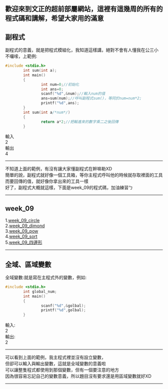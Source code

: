 ## 歡迎來到文正的超前部屬網站，這裡有這幾周的所有的程式碼和講解，希望大家用的滿意
副程式
---
副程式的意義，就是把程式模組化，我知道這樣講，絕對不會有人懂我在公三小</br>
不囉嗦，上範例:
```c
#include <stdio.h>
        int sum(int a);
        int main()
        {
                int num=0;//初始化
                int ans=0;
                scanf("%d",&num);//輸入num的值
                ans=sum(num);//呼叫副程式sum()，等同於num=num*2;
                printf("%d",ans);
        }
        int sum(int a/*num*/)
        {
                return a*2;//把輸進來的數字乘二之後回傳
        }
 ```
輸入<br>
   2<br>
輸出<br>
   4<br>
   
---

 不知道上面的範例，有沒有讓大家懂副程式在幹嘛勒XD<br>
 簡單的說，副程式就好像一個工具箱，等你主程式呼叫他的時候就存取裡面的工具<br>
 而要回傳的值，就好像你拿出來的工具一樣<br>
 好了，副程式大概就這樣，下面是week_09的程式碼，加油練習ㄅ
 
---
## week_09</br>
   1.[week_09_circle](https://github.com/nicktsao88/nicktsao88.github.io/blob/main/week_09/week_09_circle.c)<br>
   2.[week_09_dimond](https://github.com/nicktsao88/nicktsao88.github.io/blob/main/week_09/week_09_dimond.c)<br>
   3.[week_09_pow](https://github.com/nicktsao88/nicktsao88.github.io/blob/main/week_09/week_09_pow.c)<br>
   4.[week_09_sort](https://github.com/nicktsao88/nicktsao88.github.io/blob/main/week_09/week_09_sort.c)<br>
   5.[week_09_四邊形](https://github.com/nicktsao88/nicktsao88.github.io/blob/main/week_09/week_09_%E5%9B%9B%E9%82%8A%E5%BD%A2.c)<br>
   
---

全域、區域變數
---
全域變數:就是寫在主程式外的變數，例如:
```c
#include <stdio.h>
        int global_num;
        int main()
        {
                scanf("%d",&golbal);
                printf("%d",golbal);
        }
```
輸入:<br>
    2<br>
輸出:<br>
    2
    
---
可以看到上面的範例，我主程式裡並沒有設立變數，<br>
但卻可以輸入與輸出變數，這就是全域變數的意義啦<br>
可以讓整隻程式都使用到那個變數，但有一個要注意的地方<br>
因為很容易忘記自己的變數意義，所以題目沒有要求還是用區域變數就好XD<br>

---



















